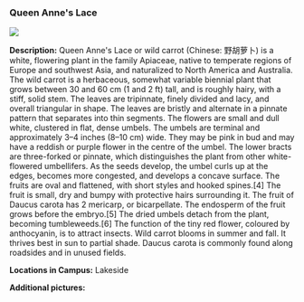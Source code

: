 ### Queen Anne's Lace
![](http://www.astro.princeton.edu/~ruixu/fig/Wildcarrot.jpg)

**Description:** Queen Anne's Lace or wild carrot (Chinese: 野胡萝卜)  is a white, flowering plant in the family Apiaceae, native to temperate regions of Europe and southwest Asia, and naturalized to North America and Australia.  The wild carrot is a herbaceous, somewhat variable biennial plant that grows between 30 and 60 cm (1 and 2 ft) tall, and is roughly hairy, with a stiff, solid stem. The leaves are tripinnate, finely divided and lacy, and overall triangular in shape. The leaves are bristly and alternate in a pinnate pattern that separates into thin segments. The flowers are small and dull white, clustered in flat, dense umbels. The umbels are terminal and approximately 3–4 inches (8–10 cm) wide. They may be pink in bud and may have a reddish or purple flower in the centre of the umbel. The lower bracts are three-forked or pinnate, which distinguishes the plant from other white-flowered umbellifers. As the seeds develop, the umbel curls up at the edges, becomes more congested, and develops a concave surface. The fruits are oval and flattened, with short styles and hooked spines.[4] The fruit is small, dry and bumpy with protective hairs surrounding it. The fruit of Daucus carota has 2 mericarp, or bicarpellate. The endosperm of the fruit grows before the embryo.[5] The dried umbels detach from the plant, becoming tumbleweeds.[6] The function of the tiny red flower, coloured by anthocyanin, is to attract insects. Wild carrot blooms in summer and fall. It thrives best in sun to partial shade. Daucus carota is commonly found along roadsides and in unused fields.


**Locations in Campus:** Lakeside

**Additional pictures:**
